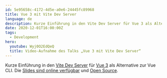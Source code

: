 ```yaml
---
id: 5e95658c-4172-4d5e-a0e6-24445fc89968
title: Vue 3 mit Vite Dev Server
language: de
description: Kurze Einführung in den Vite Dev Server für Vue 3 als Alternative zur Vue CLI.
date: 2020-12-01T16:00:00Z
tags:
  - Development
hero:
  youtube: Wyj0O2EdQeQ
  title: Video-Aufnahme des Talks „Vue 3 mit Vite Dev Server“
---
```


Kurze Einführung in den [Vite Dev Server](https://vitejs.dev) für [Vue 3](https://vuejs.org) als Alternative zur Vue CLI. Die [Slides sind online verfügbar](https://vite.talks.fynn.be) und [Open Source](https://github.com/mvsde/vue-3-mit-vite-dev-server).
